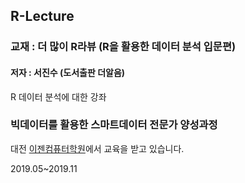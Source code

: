 ## R-Lecture

### 교재 : 더 많이 R라뷰 (R을 활용한 데이터 분석 입문편)
#### 저자 : 서진수 (도서출판 더알음)

R 데이터 분석에 대한 강좌

### 빅데이터를 활용한 스마트데이터 전문가 양성과정

대전 [이젠컴퓨터학원](http::dj.ezenac.co.kr/)에서 교육을 받고 있습니다.

2019.05~2019.11

